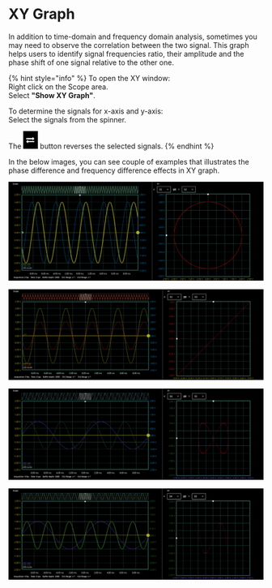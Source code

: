 # XY Graph

In addition to time-domain and frequency domain analysis, sometimes you may need to observe the correlation between the two signal. This graph helps users to identify signal frequencies ratio, their amplitude and the phase shift of one signal relative to the other one.

{% hint style="info" %}
To open the XY window:  
    Right click on the Scope area.  
    Select **"Show XY Graph"**.

To determine the signals for x-axis and y-axis:  
    Select the signals from the spinner.

The ![](../../../../.gitbook/assets/image%20%2817%29.png) button reverses the selected signals. 
{% endhint %}

In the below images, you can see couple of examples that illustrates the phase difference and frequency difference effects in XY graph.

![2 signals with the same frequency and 90 degree phase shift](../../../../.gitbook/assets/image%20%2853%29.png)

![2 signals with the same frequency and 0 degree phase difference](../../../../.gitbook/assets/image%20%2879%29.png)

![The frequency of y-axis signal is two times the frequency of x-axis signal and 0 degree phase difference ](../../../../.gitbook/assets/image%20%2842%29.png)

![The frequency of y-axis signal is three times the frequency of x-axis signal and 0 degree phase difference ](../../../../.gitbook/assets/image%20%2827%29.png)

